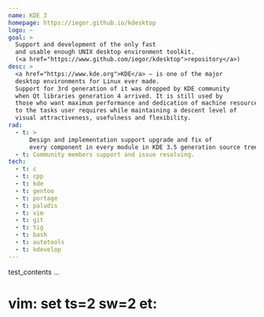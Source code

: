 ```yaml
---
name: KDE 3
homepage: https://iegor.github.io/kdesktop
logo: ~
goal: >
  Support and development of the only fast
  and usable enough UNIX desktop environment toolkit.
  (<a href="https://www.github.com/iegor/kdesktop">repository</a>)
desc: >
  <a href="https://www.kde.org">KDE</a> – is one of the major
  desktop environments for Linux ever made.
  Support for 3rd generation of it was dropped by KDE community
  when Qt libraries generation 4 arrived. It is still used by
  those who want maximum performance and dedication of machine resources
  to the tasks user requires while maintaining a descent level of
  visual attractiveness, usefulness and flexibility.
rad:
  - t: >
      Design and implementation support upgrade and fix of
      every component in every module in KDE 3.5 generation source tree
  - t: Community members support and issue resolving.
tech:
  - t: c
  - t: cpp
  - t: kde
  - t: gentoo
  - t: portage
  - t: paludis
  - t: vim
  - t: git
  - t: tig
  - t: bash
  - t: autotools
  - t: kdevelop
---
```

test_contents
...
# vim: set ts=2 sw=2 et:
